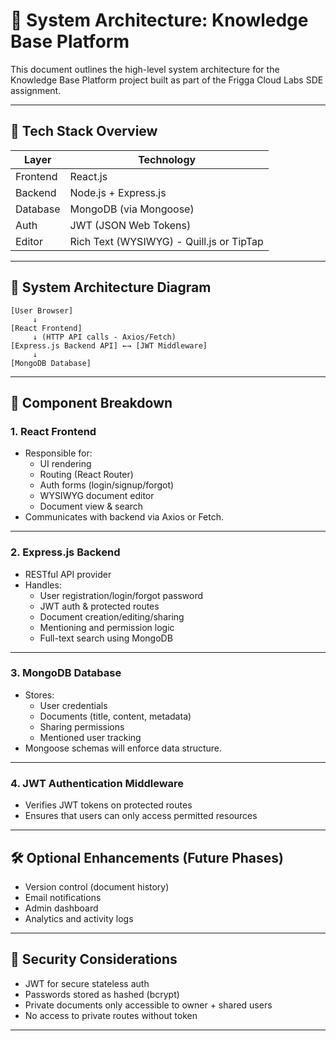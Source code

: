 # 🧱 System Architecture: Knowledge Base Platform

This document outlines the high-level system architecture for the Knowledge Base Platform project built as part of the Frigga Cloud Labs SDE assignment.

---

## 🔧 Tech Stack Overview

| Layer      | Technology            |
|------------|------------------------|
| Frontend   | React.js               |
| Backend    | Node.js + Express.js   |
| Database   | MongoDB (via Mongoose) |
| Auth       | JWT (JSON Web Tokens)  |
| Editor     | Rich Text (WYSIWYG) - Quill.js or TipTap |

---

## 📐 System Architecture Diagram
```
[User Browser]
     ↓
[React Frontend]
     ↓ (HTTP API calls - Axios/Fetch)
[Express.js Backend API] ←→ [JWT Middleware]
     ↓
[MongoDB Database]
```

---

## 🧩 Component Breakdown

### 1. **React Frontend**
- Responsible for:
  - UI rendering
  - Routing (React Router)
  - Auth forms (login/signup/forgot)
  - WYSIWYG document editor
  - Document view & search
- Communicates with backend via Axios or Fetch.

---

### 2. **Express.js Backend**
- RESTful API provider
- Handles:
  - User registration/login/forgot password
  - JWT auth & protected routes
  - Document creation/editing/sharing
  - Mentioning and permission logic
  - Full-text search using MongoDB

---

### 3. **MongoDB Database**
- Stores:
  - User credentials
  - Documents (title, content, metadata)
  - Sharing permissions
  - Mentioned user tracking
- Mongoose schemas will enforce data structure.

---

### 4. **JWT Authentication Middleware**
- Verifies JWT tokens on protected routes
- Ensures that users can only access permitted resources

---

## 🛠️ Optional Enhancements (Future Phases)

- Version control (document history)
- Email notifications
- Admin dashboard
- Analytics and activity logs

---

## 🔐 Security Considerations

- JWT for secure stateless auth
- Passwords stored as hashed (bcrypt)
- Private documents only accessible to owner + shared users
- No access to private routes without token

---


